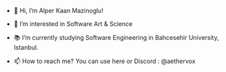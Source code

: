 - 👋 Hi, I’m Alper Kaan Mazinoglu!
- 👀 I’m interested in Software Art & Science
- 📚 I’m currently studying Software Engineering in Bahcesehir University, Istanbul.

- 📫 How to reach me? You can use here or Discord : @aethervox
